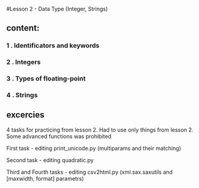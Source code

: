 #Lesson 2 - Data Type (Integer, Strings)
## content:

### 1 . Identificators and keywords

### 2 . Integers

### 3 . Types of floating-point

### 4 . Strings

## excercies
4 tasks for practicing from lesson 2. Had to use only things from lesson 2. Some advanced functions was prohibited

First task - editing print_unicode.py (multiparams and their matching)

Second task - editing quadratic.py

Third and Fourth tasks - editing csv2html.py (xml.sax.saxutils and [maxwidth, format] parametrs)